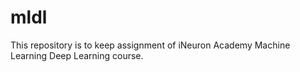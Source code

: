 # mldl

This repository is to keep assignment of iNeuron Academy Machine Learning Deep Learning course.
